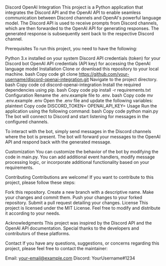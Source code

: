 Discord OpenAI Integration
This project is a Python application that integrates the Discord API and the OpenAI API to enable seamless communication between Discord channels and OpenAI's powerful language model. The Discord API is used to receive prompts from Discord channels, which are then forwarded to the OpenAI API for generating responses. The generated response is subsequently sent back to the respective Discord channel.

Prerequisites
To run this project, you need to have the following:

Python 3.x installed on your system
Discord API credentials (token) for your Discord bot
OpenAI API credentials (API key) for accessing the OpenAI language model
Installation
Clone or download this repository to your local machine.
bash
Copy code
git clone https://github.com/your-username/discord-openai-integration.git
Navigate to the project directory.
bash
Copy code
cd discord-openai-integration
Install the required dependencies using pip.
bash
Copy code
pip install -r requirements.txt
Configuration
Rename the .env.example file to .env.
bash
Copy code
mv .env.example .env
Open the .env file and update the following variables:
plaintext
Copy code
DISCORD_TOKEN=<your-discord-bot-token>
OPENAI_API_KEY=<your-openai-api-key>
Usage
Run the application using the following command:
bash
Copy code
python main.py
The bot will connect to Discord and start listening for messages in the configured channels.

To interact with the bot, simply send messages in the Discord channels where the bot is present. The bot will forward your messages to the OpenAI API and respond back with the generated message.

Customization
You can customize the behavior of the bot by modifying the code in main.py. You can add additional event handlers, modify message processing logic, or incorporate additional functionality based on your requirements.

Contributing
Contributions are welcome! If you want to contribute to this project, please follow these steps:

Fork this repository.
Create a new branch with a descriptive name.
Make your changes and commit them.
Push your changes to your forked repository.
Submit a pull request detailing your changes.
License
This project is licensed under the MIT License. Feel free to modify and distribute it according to your needs.

Acknowledgments
This project was inspired by the Discord API and the OpenAI API documentation. Special thanks to the developers and contributors of these platforms.

Contact
If you have any questions, suggestions, or concerns regarding this project, please feel free to contact the maintainer:

Email: your-email@example.com
Discord: YourUsername#1234
